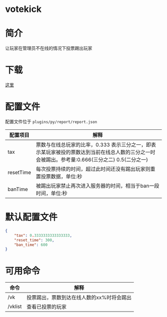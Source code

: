 # votekick

# 简介

让玩家在管理员不在线的情况下投票踢出玩家

# 下载

[这里](https://pyr.jfishing.love/plugins/votekick.py "点我下载")

# 配置文件

配置文件位于 `plugins/py/report/report.json`

| 配置项目  | 解释                                                                                                                                            |
| --------- | ----------------------------------------------------------------------------------------------------------------------------------------------- |
| tax       | 票数与在线总玩家的比率，0.333 表示三分之一，即表示某玩家被投的票数达到当前在线总人数的三分之一时会被踢出。参考量:0.666(三分之二)  0.5(二分之一) |
| resetTime | 每次投票持续的时间，超过此时间还没有踢出玩家则重置投票数据，单位:秒                                                                             |
| banTime   | 被踢出玩家禁止再次进入服务器的时间，相当于ban一段时间，单位:秒                                                                                  |

# 默认配置文件

```json
{
	"tax": 0.3333333333333333,
	"reset_time": 300,
	"ban_time": 600
}
```

# 可用命令

| 命令    | 解释                                      |
| ------- | ----------------------------------------- |
| /vk     | 投票踢出，票数到达在线人数的xx%时将会踢出 |
| /vklist | 查看已投票的玩家                          |
